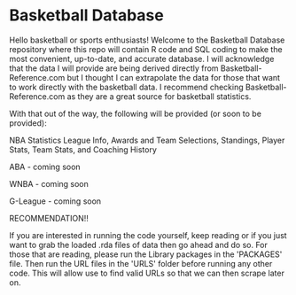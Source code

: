 # Basketball Database

  Hello basketball or sports enthusiasts! Welcome to the Basketball Database repository where this repo will contain R code and SQL coding to make the most convenient, up-to-date, and accurate database. I will acknowledge that the data I will provide are being derived directly from Basketball-Reference.com but I thought I can extrapolate the data for those that want to work directly with the basketball data. I recommend checking Basketball-Reference.com as they are a great source for basketball statistics.

  With that out of the way, the following will be provided (or soon to be provided):

NBA Statistics
  League Info, Awards and Team Selections, Standings, Player Stats, Team Stats, and Coaching History
  
ABA - coming soon

WNBA - coming soon

G-League - coming soon

RECOMMENDATION!!

  If you are interested in running the code yourself, keep reading or if you just want to grab the loaded .rda files of data then go ahead and do so. For those that are reading, please run the Library packages in the 'PACKAGES' file. Then run the URL files in the 'URLS' folder before running any other code. This will allow use to find valid URLs so that we can then scrape later on.


